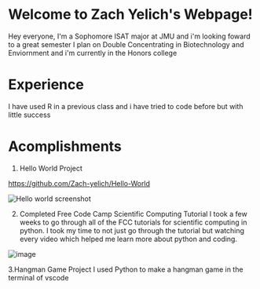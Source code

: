 # Welcome to Zach Yelich's Webpage!
Hey everyone, I'm a Sophomore ISAT major at JMU and i'm looking foward to a great semester
I plan on Double Concentrating in Biotechnology and Enviornment and i'm currently in the Honors college

# Experience
I have used R in a previous class and i have tried to code before but with little success

# Acomplishments
1. Hello World Project

https://github.com/Zach-yelich/Hello-World

![Hello world screenshot](https://user-images.githubusercontent.com/77746988/107997162-1e682100-6fb0-11eb-8a46-27591356a292.png)

2. Completed Free Code Camp Scientific Computing Tutorial 
I took a few weeks to go through all of the FCC tutorials for scientific computing in python. I took my time to not just go through the tutorial but watching every video which helped me learn more about python and coding.

![image](https://user-images.githubusercontent.com/77746988/115639488-b4873300-a2e2-11eb-961a-e0738c437613.png)

3.Hangman Game Project
I used Python to make a hangman game in the terminal of vscode

